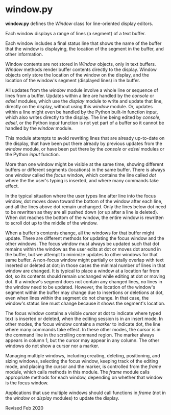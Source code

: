 
window.py
=========

**window.py** defines the *Window* class for line-oriented display editors.

Each window displays a range of lines (a segment) of a text buffer.

Each window includes a final status line that shows the name of the
buffer that the window is displaying, the location of the segment
in the buffer, and other information.

Window contents are not stored in *Window* objects, only in text buffers.
*Window* methods render buffer contents directly to the display.
Window objects only store the location of the window on the display,
and the location of the window's segment (displayed lines) in the buffer.

All updates from the *window* module involve a whole line or sequence of 
lines from a buffer. Updates within a line are handled by the *console* or 
*edsel* modules, which use the *display* module to write and update that 
line, directly on the display, without using this *window* module. Or, 
updates within a line might even be handled by the Python built-in 
function *input*, which also writes directly to the display. The line 
being edited by *console*, *edsel*, or the Python *input* function  is not 
yet part of a buffer so it cannot be handled by the *window* module.

This module attempts to avoid rewriting lines that are already up-to-date 
on the display, that have been put there already by previous updates from 
the *window* module, or have been put there by the *console* or *edsel* 
modules or the Python *input* function.  

More than one window might be visible at the same time, showing different 
buffers or different segments (locations) in  the same buffer.    There is 
always one window called the *focus* window, which contains the line 
called *dot* where the the user's typing is inserted, and where many 
commands take effect.

In the typical situation where the user types line after line into  the 
focus window, dot moves down toward the bottom of the window after each 
line,  and all the lines above dot remain unchanged.  Only the lines below 
dot need to be rewritten as they are all pushed down (or up after a line 
is deleted).  When dot reaches the bottom of the window, the entire window 
is rewritten to scroll dot up to the middle of the window.

When a buffer's  contents change, all the windows for that buffer  might 
update.   There are different methods for  updating the focus window and 
the other  windows.   The focus  window must always be updated such that 
dot remains  within the window as the user edits at dot or moves dot 
around in the buffer, but we attempt  to minimize updates to other 
windows  for that same buffer.   A non-focus window might partially or 
totally overlap with text inserted or deleted at dot; in those  cases the 
minimal number of lines in that window are changed. It is typical 
to place a window at a location far from dot, so its contents should 
remain unchanged while editing at dot or moving dot.  If  a window's 
segment does not contain any  changed lines, no lines in the window  need 
to be updated.  However,  the location of the window's segment within the 
buffer may change due to insertions  or deletions at dot,  even when 
lines within  the segment do not change.  In that case, the window's 
status line must change because it shows the segment's location.

The focus window contains a visible *cursor* at dot to indicate where 
typed text is inserted or deleted, when the editing session is in an 
insert mode.  In other modes, the focus window contains a *marker* to 
indicate dot, the line where many commands take effect.  In these other modes,
the cursor is in the command line in the scrolling command region.
The marker always appears in column 1, but the cursor may appear in any
column.  The other windows do not show a cursor nor a marker.

Managing multiple windows, including creating, deleting, positioning, and 
sizing windows, selecting the focus window, keeping track of the editing 
mode, and placing the cursor and  the marker, is controlled from the 
*frame* module, which calls methods in this module.  The *frame* module 
calls appropriate methods for each window,   depending on whether that 
window is the focus window.

Applications that use multiple windows should call functions in *frame*
(not in the *window* or *display* modules) to update the display.

Revised Feb 2020
